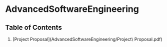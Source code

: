 ﻿# AdvancedSoftwareEngineering
 
 ## Table of Contents
1. [Project Proposal](AdvancedSoftwareEngineering/Project\ Proposal.pdf) 
